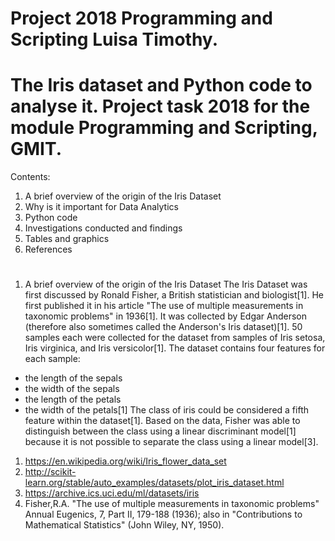 # Project 2018 Programming and Scripting Luisa Timothy.
# The Iris dataset and Python code to analyse it. Project task 2018 for the module Programming and Scripting, GMIT.
Contents:
1. A brief overview of the origin of the Iris Dataset
2. Why is it important for Data Analytics
3. Python code
4. Investigations conducted and findings
5. Tables and graphics
6. References
#
1. A brief overview of the origin of the Iris Dataset
The Iris Dataset was first discussed by Ronald Fisher, a British statistician and biologist[1]. He first published it in his article "The use of multiple measurements in taxonomic problems" in 1936[1]. It was collected by Edgar Anderson (therefore also sometimes called the Anderson's Iris dataset)[1]. 50 samples each were collected for the dataset from samples of Iris setosa, Iris virginica, and Iris versicolor[1].
The dataset contains four features for each sample:
- the length of the sepals
- the width of the sepals
- the length of the petals
- the width of the petals[1]
The class of iris could be considered a fifth feature within the dataset[1].
Based on the data, Fisher was able to distinguish between the class using a linear discriminant model[1] because it is not possible to separate the class  using a linear model[3].


1. https://en.wikipedia.org/wiki/Iris_flower_data_set
2. http://scikit-learn.org/stable/auto_examples/datasets/plot_iris_dataset.html
3. https://archive.ics.uci.edu/ml/datasets/iris
4. Fisher,R.A. "The use of multiple measurements in taxonomic problems" Annual Eugenics, 7, Part II, 179-188 (1936); also in "Contributions to Mathematical Statistics" (John Wiley, NY, 1950). 
